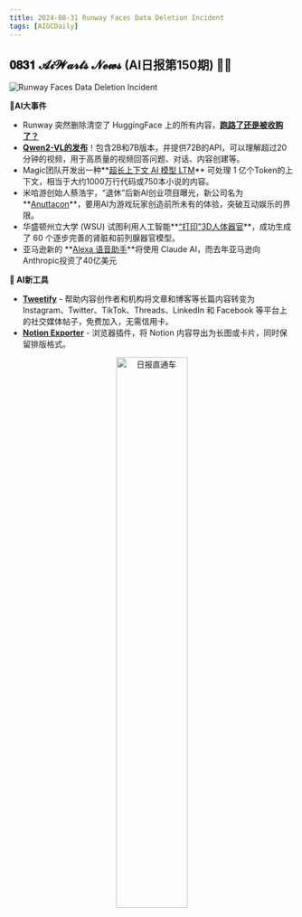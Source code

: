 ```yaml
---
title: 2024-08-31 Runway Faces Data Deletion Incident
tags: [AIGCDaily]
---
```

## 𝟎𝟖𝟑𝟏 𝓐𝓲𝓦𝓪𝓻𝓽𝓼 𝓝𝓮𝔀𝓼 (AI日报第150期) 🧙📰 

![Runway Faces Data Deletion Incident](https://cdn.jsdelivr.net/gh/donttal/imgbed/img/Xnip2024-08-30_23-22-45.png)

**🤯AI大事件**

- Runway 突然删除清空了 HuggingFace 上的所有内容，**[跑路了还是被收购了？](https://x.com/aiwarts/status/1829382269850800260/?utm_source=learnprompt.pro&utm_medium=web&utm_campaign=runway-faces-data-deletion-incident)**
- **[Qwen2-VL的发布](https://x.com/aiwarts/status/1829325025478156781/?utm_source=learnprompt.pro&utm_medium=web&utm_campaign=runway-faces-data-deletion-incident)**！包含2B和7B版本，并提供72B的API，可以理解超过20分钟的视频，用于高质量的视频回答问题、对话、内容创建等。
- Magic团队开发出一种**[超长上下文 AI 模型 LTM](https://x.com/imxiaohu/status/1829377674789507266/?utm_source=learnprompt.pro&utm_medium=web&utm_campaign=runway-faces-data-deletion-incident)**  可处理 1 亿个Token的上下文，相当于大约1000万行代码或750本小说的内容。
- 米哈游创始人蔡浩宇，“退休”后新AI创业项目曝光，新公司名为**[Anuttacon](https://passionategeekz.com/mihoyos-cai-haoyus-new-ai-company-revealed-poached-llama-3-scientists-to-take-charge-of-big-models-graphics-tycoon-and-infrastructure-veterans-joined/?utm_source=learnprompt.pro&utm_medium=web&utm_campaign=runway-faces-data-deletion-incident)**，要用AI为游戏玩家创造前所未有的体验，突破互动娱乐的界限。
- 华盛顿州立大学 (WSU) 试图利用人工智能**[“打印”3D人体器官](https://www.firstpost.com/tech/us-university-trying-to-print-human-organs-using-ai-says-study-offers-hopeful-glimpse-into-future-13808975.html/?utm_source=learnprompt.pro&utm_medium=web&utm_campaign=runway-faces-data-deletion-incident)**，成功生成了 60 个逐步完善的肾脏和前列腺器官模型。
- 亚马逊新的 **[Alexa 语音助手](https://www.theverge.com/2024/8/30/24232123/amazon-new-alexa-voice-assistant-claude-ai-model/?utm_source=learnprompt.pro&utm_medium=web&utm_campaign=runway-faces-data-deletion-incident)**将使用 Claude AI，而去年亚马逊向Anthropic投资了40亿美元



**🧰 AI新工具**

- **[Tweetify](https://tweetify.it/?utm_source=learnprompt.pro&utm_medium=web&utm_campaign=runway-faces-data-deletion-incident)** - 帮助内容创作者和机构将文章和博客等长篇内容转变为 Instagram、Twitter、TikTok、Threads、LinkedIn 和 Facebook 等平台上的社交媒体帖子，免费加入，无需信用卡。
- **[Notion Exporter](https://notionexporter.com/?utm_source=learnprompt.pro&utm_medium=web&utm_campaign=runway-faces-data-deletion-incident)** - 浏览器插件，将 Notion 内容导出为长图或卡片，同时保留排版格式。

<p align="center">
  <img src="https://cdn.jsdelivr.net/gh/donttal/imgbed/img/newletterss.png" alt="日报直通车" width="50%"/>
</p>